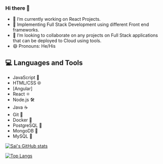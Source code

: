 ### Hi there 👋

- 🔭 I’m currently working on React Projects.
- 🌱 Implementing Full Stack Development using different Front end frameworks.
- 👯 I’m looking to collaborate on any projects on Full Stack applications that can be deployed to Cloud using tools.
- 😄 Pronouns: He/His

## 💻 Languages and Tools

- JavaScript 🚀
- HTML/CSS 🌐
- [Angular]
- React ⚛️
- Node.js 🛠️
- Java ☕
- Git 🐙
- Docker 🐳
- PostgreSQL 🐘
- MongoDB 🍃
- MySQL 🐬


[![Sai's GitHub stats](https://github-readme-stats.vercel.app/api?username=Sai-muchapathi&show_icons=true&include_all_commits=true&hide=issues&token=TOKEN)](https://github.com/Sai-muchapathi/github-readme-stats)

[![Top Langs](https://github-readme-stats.vercel.app/api/top-langs/?username=Sai-muchapath&layout=compact&theme=radical)](https://github.com/Sai-muchapathi)


